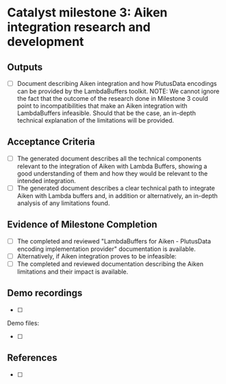 
# Catalyst milestone 3: Aiken integration research and development

## Outputs

- [ ] Document describing Aiken integration and how PlutusData encodings can be provided by the LambdaBuffers toolkit.
      NOTE: We cannot ignore the fact that the outcome of the research done in Milestone 3 could point to incompatibilities that make an Aiken integration with LambdaBuffers infeasible. Should that be the case, an in-depth technical explanation of the limitations will be provided.

## Acceptance Criteria

- [ ] The generated document describes all the technical components relevant to the integration of Aiken with Lambda Buffers, showing a good understanding of them and how they would be relevant to the intended integration.
- [ ] The generated document describes a clear technical path to integrate Aiken with Lambda buffers and, in addition or alternatively, an in-depth analysis of any limitations found.

## Evidence of Milestone Completion

- [ ] The completed and reviewed "LambdaBuffers for Aiken - PlutusData encoding implementation provider" documentation is available.
- [ ] Alternatively, if Aiken integration proves to be infeasible:
- [ ] The completed and reviewed documentation describing the Aiken limitations and their impact is available.

## Demo recordings

- [ ]

Demo files:

- [ ]

## References

- [ ]
